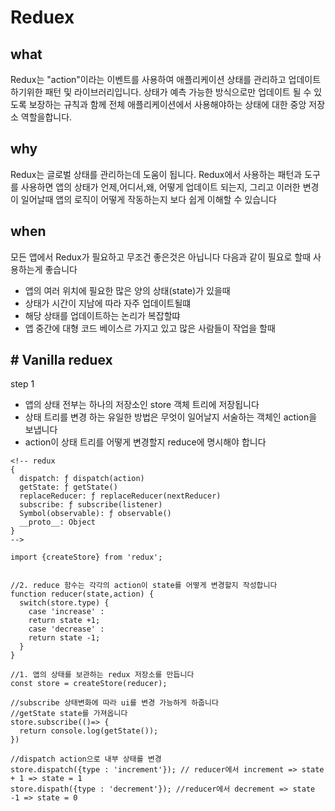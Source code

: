 # Reduex

## what

Redux는 "action"이라는 이벤트를 사용하여 애플리케이션 상태를 관리하고 업데이트하기위한 패턴 및 라이브러리입니다. 상태가 예측 가능한 방식으로만 업데이트 될 수 있도록 보장하는 규칙과 함께 전체 애플리케이션에서 사용해야하는 상태에 대한 중앙 저장소 역할을합니다.

## why

Redux는 글로벌 상태를 관리하는데 도움이 됩니다.
Redux에서 사용하는 패턴과 도구를 사용하면 앱의 상태가 언제,어디서,왜, 어떻게 업데이트 되는지, 그리고 이러한 변경이 일어날때 앱의 로직이 어떻게 작동하는지 보다 쉽게 이해할 수 있습니다

## when

모든 앱에서 Redux가 필요하고 무조건 좋은것은 아닙니다 다음과 같이 필요로 할때 사용하는게 좋습니다

- 앱의 여러 위치에 필요한 많은 양의 상태(state)가 있을때
- 상태가 시간이 지남에 따라 자주 업데이트될떄
- 해당 상태를 업데이트하는 논리가 복잡할땨
- 앱 중간에 대형 코드 베이스르 가지고 있고 많은 사람들이 작업을 할때

## # Vanilla reduex

step 1

- 앱의 상태 전부는 하나의 저장소인 store 객체 트리에 저장됩니다
- 상태 트리를 변경 하는 유일한 방법은 무엇이 일어날지 서술하는 객체인 action을 보냅니다
- action이 상태 트리를 어떻게 변경할지 reduce에 명시해야 합니다


```
<!-- redux  
{
  dispatch: ƒ dispatch(action)
  getState: ƒ getState()
  replaceReducer: ƒ replaceReducer(nextReducer)
  subscribe: ƒ subscribe(listener)
  Symbol(observable): ƒ observable()
  __proto__: Object
}
-->

import {createStore} from 'redux';


//2. reduce 함수는 각각의 action이 state를 어떻게 변경할지 작성합니다
function reducer(state,action) {
  switch(store.type) {
    case 'increase' :
    return state +1;
    case 'decrease' :
    return state -1;
  }
}

//1. 앱의 상태를 보관하는 redux 저장소를 만듭니다
const store = createStore(reducer);

//subscribe 상태변화에 따라 ui를 변경 가능하게 하줍니다
//getState state를 가져옵니다
store.subscribe(()=> {
  return console.log(getState());
})

//dispatch action으로 내부 상태를 변경 
store.dispatch({type : 'increment'}); // reducer에서 increment => state + 1 => state = 1
store.dispath({type : 'decrement'}); //reducer에서 decrement => state -1 => state = 0
```
